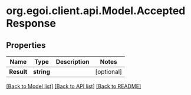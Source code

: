 
# org.egoi.client.api.Model.AcceptedResponse

## Properties

Name | Type | Description | Notes
------------ | ------------- | ------------- | -------------
**Result** | **string** |  | [optional] 

[[Back to Model list]](../README.md#documentation-for-models)
[[Back to API list]](../README.md#documentation-for-api-endpoints)
[[Back to README]](../README.md)

